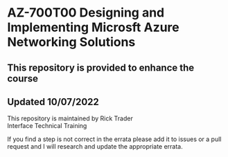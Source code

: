 # AZ-700T00 Designing and Implementing Microsft Azure Networking Solutions
## This repository is provided to enhance the course<br>
## Updated 10/07/2022<br>

This repository is maintained by Rick Trader<br>
Interface Technical Training<br>

If you find a step is not correct in the errata please add it to issues or a pull request and I will research and update the appropriate errata.<br>

